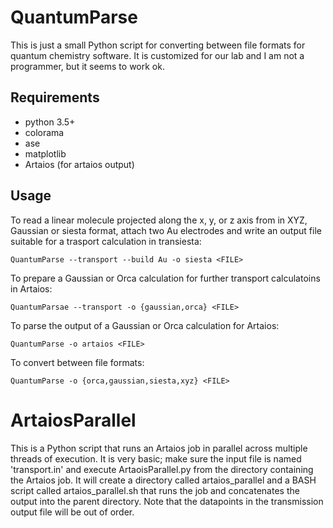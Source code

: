 # QuantumParse

This is just a small Python script for converting between file formats for quantum chemistry software. 
It is customized for our lab and I am not a programmer, but it seems to work ok.

## Requirements
- python 3.5+
- colorama
- ase
- matplotlib
- Artaios (for artaios output)

## Usage

To read a linear molecule projected along the x, y, or z axis from <FILE> in XYZ, Gaussian or siesta format, attach
two Au electrodes and write an output file suitable for a trasport calculation in transiesta:
```
QuantumParse --transport --build Au -o siesta <FILE>
```

To prepare a Gaussian or Orca calculation for further transport calculatoins in Artaios:
```
QuantumParsae --transport -o {gaussian,orca} <FILE>
```

To parse the output of a Gaussian or Orca calculation for Artaios:
```
QuantumParse -o artaios <FILE>
```

To convert between file formats:
```
QuantumParse -o {orca,gaussian,siesta,xyz} <FILE>
```

# ArtaiosParallel

This is a Python script that runs an Artaios job in parallel across multiple threads of execution. It is very basic; make sure the input file is named 'transport.in' and execute ArtaoisParallel.py from the directory containing the Artaios job. It will create a directory called artaios_parallel and a BASH script called artaios_parallel.sh that runs the job and concatenates the output into the parent directory. Note that the datapoints in the transmission output file will be out of order.
